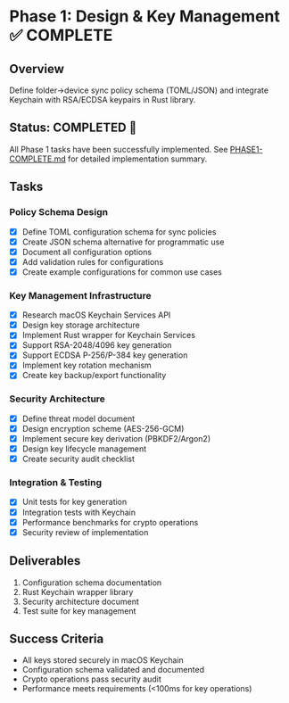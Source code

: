 # Phase 1: Design & Key Management ✅ COMPLETE

## Overview
Define folder→device sync policy schema (TOML/JSON) and integrate Keychain with RSA/ECDSA keypairs in Rust library.

## Status: COMPLETED 🎉

All Phase 1 tasks have been successfully implemented. See [PHASE1-COMPLETE.md](../PHASE1-COMPLETE.md) for detailed implementation summary.

## Tasks

### Policy Schema Design
- [x] Define TOML configuration schema for sync policies
- [x] Create JSON schema alternative for programmatic use
- [x] Document all configuration options
- [x] Add validation rules for configurations
- [x] Create example configurations for common use cases

### Key Management Infrastructure
- [x] Research macOS Keychain Services API
- [x] Design key storage architecture
- [x] Implement Rust wrapper for Keychain Services
- [x] Support RSA-2048/4096 key generation
- [x] Support ECDSA P-256/P-384 key generation
- [x] Implement key rotation mechanism
- [x] Create key backup/export functionality

### Security Architecture
- [x] Define threat model document
- [x] Design encryption scheme (AES-256-GCM)
- [x] Implement secure key derivation (PBKDF2/Argon2)
- [x] Design key lifecycle management
- [x] Create security audit checklist

### Integration & Testing
- [x] Unit tests for key generation
- [x] Integration tests with Keychain
- [x] Performance benchmarks for crypto operations
- [x] Security review of implementation

## Deliverables
1. Configuration schema documentation
2. Rust Keychain wrapper library
3. Security architecture document
4. Test suite for key management

## Success Criteria
- All keys stored securely in macOS Keychain
- Configuration schema validated and documented
- Crypto operations pass security audit
- Performance meets requirements (<100ms for key operations)